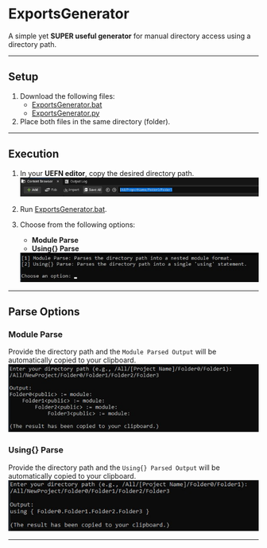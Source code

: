 # **ExportsGenerator**

A simple yet **SUPER useful generator** for manual directory access using a directory path.

---

## **Setup**

1. Download the following files:
   - [ExportsGenerator.bat](src/ExportsGenerator.bat)
   - [ExportsGenerator.py](src/ExportsGenerator.py)
2. Place both files in the same directory (folder).

---

## **Execution**

1. In your **UEFN editor**, copy the desired directory path.  
   <a href="images/ExampleImage.jpg">
     <img src="images/ExampleImage.jpg" alt="Example directory path" width="600">
   </a>

2. Run [ExportsGenerator.bat](src/ExportsGenerator.bat).
3. Choose from the following options:
   - **Module Parse**  
   - **Using{} Parse**
   <a href="images/ExampleOptionsImage.jpg">
     <img src="images/ExampleOptionsImage.jpg" alt="Options Given" width="600">
   </a>
---

## **Parse Options**

### **Module Parse**
Provide the directory path and the `Module Parsed Output` will be automatically copied to your clipboard.
 <a href="images/ExampleOption1Image.jpg">
   <img src="images/ExampleOption1Image.jpg" alt="Options Given" width="600">
 </a>
### **Using{} Parse**
Provide the directory path and the `Using{} Parsed Output` will be automatically copied to your clipboard.
 <a href="images/ExampleOption2Image.jpg">
   <img src="images/ExampleOption2Image.jpg" alt="Options Given" width="600">
 </a>
 
---
